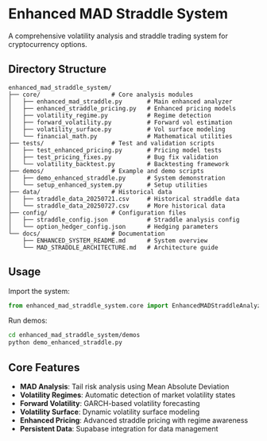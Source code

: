 # Enhanced MAD Straddle System

A comprehensive volatility analysis and straddle trading system for cryptocurrency options.

## Directory Structure

```
enhanced_mad_straddle_system/
├── core/                    # Core analysis modules
│   ├── enhanced_mad_straddle.py       # Main enhanced analyzer
│   ├── enhanced_straddle_pricing.py   # Enhanced pricing models
│   ├── volatility_regime.py           # Regime detection
│   ├── forward_volatility.py          # Forward vol estimation
│   ├── volatility_surface.py          # Vol surface modeling
│   └── financial_math.py              # Mathematical utilities
├── tests/                   # Test and validation scripts
│   ├── test_enhanced_pricing.py       # Pricing model tests
│   ├── test_pricing_fixes.py          # Bug fix validation
│   └── volatility_backtest.py         # Backtesting framework
├── demos/                   # Example and demo scripts
│   ├── demo_enhanced_straddle.py      # System demonstration
│   └── setup_enhanced_system.py       # Setup utilities
├── data/                    # Historical data
│   ├── straddle_data_20250721.csv     # Historical straddle data
│   └── straddle_data_20250727.csv     # More historical data
├── config/                  # Configuration files
│   ├── straddle_config.json           # Straddle analysis config
│   └── option_hedger_config.json      # Hedging parameters
└── docs/                    # Documentation
    ├── ENHANCED_SYSTEM_README.md      # System overview
    └── MAD_STRADDLE_ARCHITECTURE.md   # Architecture guide
```

## Usage

Import the system:

```python
from enhanced_mad_straddle_system.core import EnhancedMADStraddleAnalyzer
```

Run demos:

```bash
cd enhanced_mad_straddle_system/demos
python demo_enhanced_straddle.py
```

## Core Features

- **MAD Analysis**: Tail risk analysis using Mean Absolute Deviation
- **Volatility Regimes**: Automatic detection of market volatility states
- **Forward Volatility**: GARCH-based volatility forecasting
- **Volatility Surface**: Dynamic volatility surface modeling
- **Enhanced Pricing**: Advanced straddle pricing with regime awareness
- **Persistent Data**: Supabase integration for data management